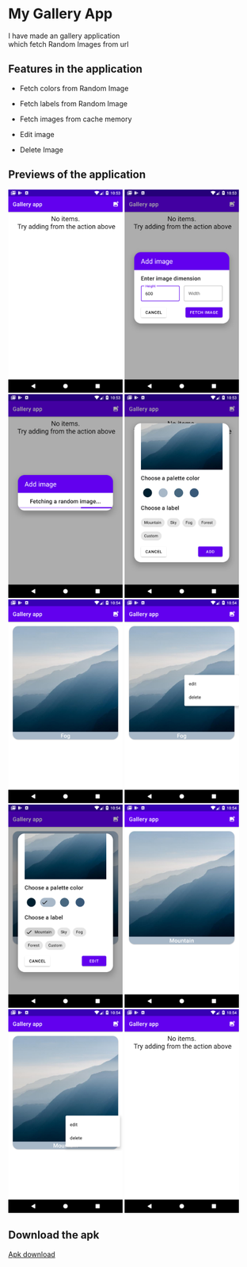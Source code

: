 # My Gallery App

I have made an gallery application
<br>
which fetch Random Images from url 

## Features in the application
- Fetch colors from Random Image
- Fetch labels from Random Image
- Fetch images from cache memory
- Edit image

- Delete Image



## Previews of the application

<img title="" src="https://github.com/abhishek123-bit/CDN/blob/main/Gallery%20App/01.png?raw=true" alt="" width="231"> <img title="" src="https://github.com/abhishek123-bit/CDN/blob/main/Gallery%20App/02.png?raw=true" alt="" width="231"> 
<img title="" src="https://github.com/abhishek123-bit/CDN/blob/main/Gallery%20App/03.png?raw=true" alt="" width="231"> <img title="" src="https://github.com/abhishek123-bit/CDN/blob/main/Gallery%20App/04.png?raw=true" alt="" width="231"> 
<img title="" src="https://github.com/abhishek123-bit/CDN/blob/main/Gallery%20App/05.png?raw=true" alt="" width="231"> <img title="" src="https://github.com/abhishek123-bit/CDN/blob/main/Gallery%20App/06.png?raw=true" alt="" width="231"> 
<img title="" src="https://github.com/abhishek123-bit/CDN/blob/main/Gallery%20App/08.png?raw=true" alt="" width="231"> <img title="" src="https://github.com/abhishek123-bit/CDN/blob/main/Gallery%20App/09.png?raw=true" alt="" width="231"> 
<img title="" src="https://github.com/abhishek123-bit/CDN/blob/main/Gallery%20App/10.png?raw=true" alt="" width="231"> <img title="" src="https://github.com/abhishek123-bit/CDN/blob/main/Gallery%20App/11.png?raw=true" alt="" width="231"> 


## Download the apk

[Apk download](https://github.com/abhishek123-bit/Gallery-App/releases/download/0.0.1/app-debug.apk)
